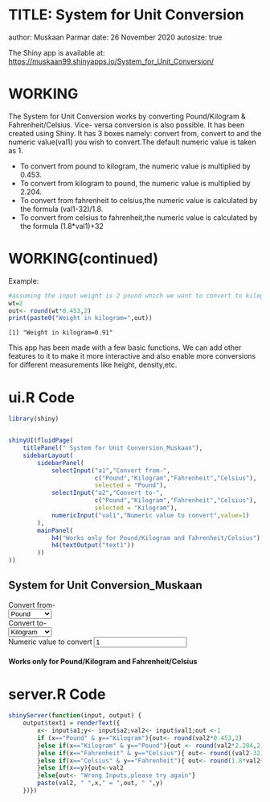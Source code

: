 TITLE: System for Unit Conversion
========================================================
author: Muskaan Parmar 
date: 26 November 2020
autosize: true


The Shiny app is available at:
https://muskaan99.shinyapps.io/System_for_Unit_Conversion/


WORKING
========================================================
The System for Unit Conversion works by converting Pound/Kilogram & Fahrenheit/Celsius. Vice- versa conversion is also possible. It has been created using Shiny. It has 3 boxes namely: convert from, convert to and the numeric value(val1) you wish to convert.The default numeric value is taken as 1.
- To convert from pound to kilogram, the numeric value is multiplied by 0.453.
- To convert from kilogram to pound, the numeric value is multiplied by 2.204.
- To convert from fahrenheit to celsius,the numeric value is calculated by the formula (val1-32)/1.8.
- To convert from celsius to fahrenheit,the numeric value is calculated by the formula (1.8*val1)+32


WORKING(continued)
========================================================

Example:


```r
#assuming the input weight is 2 pound which we want to convert to kilogram
wt=2
out<- round(wt*0.453,2)
print(paste0("Weight in kilogram=",out))
```

```
[1] "Weight in kilogram=0.91"
```

This app has been made with a few basic functions. We can add other features to it to make it more interactive and also enable more conversions for different measurements like height, density,etc.



ui.R Code
========================================================


```r
library(shiny)


shinyUI(fluidPage(
    titlePanel(" System for Unit Conversion_Muskaan"),
    sidebarLayout(
        sidebarPanel(
            selectInput("a1","Convert from-",
                        c("Pound","Kilogram","Fahrenheit","Celsius"),
                        selected = "Pound"),
            selectInput("a2","Convert to-",
                        c("Pound","Kilogram","Fahrenheit","Celsius"),
                        selected = "Kilogram"),
            numericInput("val1","Numeric value to convert",value=1)
        ),
        mainPanel(
            h4("Works only for Pound/Kilogram and Fahrenheit/Celsius"),
            h4(textOutput("text1"))
        ))
))
```

<!--html_preserve--><div class="container-fluid">
<h2> System for Unit Conversion_Muskaan</h2>
<div class="row">
<div class="col-sm-4">
<form class="well">
<div class="form-group shiny-input-container">
<label class="control-label" for="a1">Convert from-</label>
<div>
<select id="a1"><option value="Pound" selected>Pound</option>
<option value="Kilogram">Kilogram</option>
<option value="Fahrenheit">Fahrenheit</option>
<option value="Celsius">Celsius</option></select>
<script type="application/json" data-for="a1" data-nonempty="">{}</script>
</div>
</div>
<div class="form-group shiny-input-container">
<label class="control-label" for="a2">Convert to-</label>
<div>
<select id="a2"><option value="Pound">Pound</option>
<option value="Kilogram" selected>Kilogram</option>
<option value="Fahrenheit">Fahrenheit</option>
<option value="Celsius">Celsius</option></select>
<script type="application/json" data-for="a2" data-nonempty="">{}</script>
</div>
</div>
<div class="form-group shiny-input-container">
<label class="control-label" for="val1">Numeric value to convert</label>
<input id="val1" type="number" class="form-control" value="1"/>
</div>
</form>
</div>
<div class="col-sm-8">
<h4>Works only for Pound/Kilogram and Fahrenheit/Celsius</h4>
<h4>
<div id="text1" class="shiny-text-output"></div>
</h4>
</div>
</div>
</div><!--/html_preserve-->

server.R Code
========================================================


```r
shinyServer(function(input, output) {
    output$text1 = renderText({
        x<- input$a1;y<- input$a2;val2<- input$val1;out <-1
        if (x=="Pound" & y=="Kilogram"){out<- round(val2*0.453,2)
        }else if(x=="Kilogram" & y=="Pound"){out <- round(val2*2.204,2)
        }else if(x=="Fahrenheit" & y=="Celsius"){ out<- round((val2-32)/1.8,2)
        }else if(x=="Celsius" & y=="Fahrenheit"){ out<- round(1.8*val2+32,2)
        }else if(x==y){out<-val2
        }else{out<- "Wrong Inputs,please try again"}
        paste(val2, " ",x," = ",out, " ",y)
    })})
```

